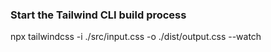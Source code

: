 

### Start the Tailwind CLI build process

npx tailwindcss -i ./src/input.css -o ./dist/output.css --watch